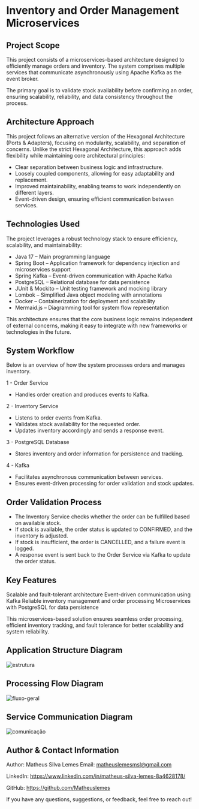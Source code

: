 # Inventory and Order Management Microservices

## Project Scope

This project consists of a microservices-based architecture designed to efficiently manage orders and inventory. The system comprises multiple services that communicate asynchronously using Apache Kafka as the event broker.

The primary goal is to validate stock availability before confirming an order, ensuring scalability, reliability, and data consistency throughout the process.

## Architecture Approach
This project follows an alternative version of the Hexagonal Architecture (Ports & Adapters), focusing on modularity, scalability, and separation of concerns. Unlike the strict Hexagonal Architecture, this approach adds flexibility while maintaining core architectural principles:

- Clear separation between business logic and infrastructure.
- Loosely coupled components, allowing for easy adaptability and replacement.
- Improved maintainability, enabling teams to work independently on different layers.
- Event-driven design, ensuring efficient communication between services.

## Technologies Used
The project leverages a robust technology stack to ensure efficiency, scalability, and maintainability:

- Java 17 – Main programming language
- Spring Boot – Application framework for dependency injection and microservices support
- Spring Kafka – Event-driven communication with Apache Kafka
- PostgreSQL – Relational database for data persistence
- JUnit & Mockito – Unit testing framework and mocking library
- Lombok – Simplified Java object modeling with annotations
- Docker – Containerization for deployment and scalability
- Mermaid.js – Diagramming tool for system flow representation
  
This architecture ensures that the core business logic remains independent of external concerns, making it easy to integrate with new frameworks or technologies in the future.

## System Workflow
Below is an overview of how the system processes orders and manages inventory.

1 - Order Service
- Handles order creation and produces events to Kafka.

2 - Inventory Service
- Listens to order events from Kafka.
- Validates stock availability for the requested order.
- Updates inventory accordingly and sends a response event.

3 - PostgreSQL Database
- Stores inventory and order information for persistence and tracking.

4 - Kafka
- Facilitates asynchronous communication between services.
- Ensures event-driven processing for order validation and stock updates.

## Order Validation Process
- The Inventory Service checks whether the order can be fulfilled based on available stock.
- If stock is available, the order status is updated to CONFIRMED, and the inventory is adjusted.
- If stock is insufficient, the order is CANCELLED, and a failure event is logged.
- A response event is sent back to the Order Service via Kafka to update the order status.

## Key Features
 Scalable and fault-tolerant architecture
 Event-driven communication using Kafka
 Reliable inventory management and order processing
 Microservices with PostgreSQL for data persistence

This microservices-based solution ensures seamless order processing, efficient inventory tracking, and fault tolerance for better scalability and system reliability. 

## Application Structure Diagram
![estrutura](https://github.com/user-attachments/assets/9443b53b-d817-403a-a19d-8de539e18a80)

## Processing Flow Diagram
![fluxo-geral](https://github.com/user-attachments/assets/ed6ffb9e-77dc-4104-be4b-34c7d1079596)

## Service Communication Diagram
![comunicação](https://github.com/user-attachments/assets/26e61326-774b-4bee-a71e-51b9cc2ca4c4)


## Author & Contact Information

Author: Matheus Silva Lemes
Email: matheuslemesmsl@gmail.com

LinkedIn: https://www.linkedin.com/in/matheus-silva-lemes-8a4628178/

GitHub: https://github.com/Matheuslemes

If you have any questions, suggestions, or feedback, feel free to reach out!
